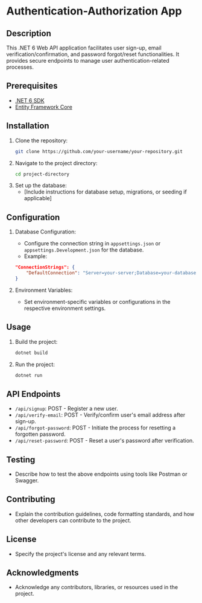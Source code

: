 # Authentication-Authorization App

## Description
This .NET 6 Web API application facilitates user sign-up, email verification/confirmation, and password forgot/reset functionalities. It provides secure endpoints to manage user authentication-related processes.

## Prerequisites
- [.NET 6 SDK](https://dotnet.microsoft.com/download/dotnet/6.0)
- [Entity Framework Core](https://docs.microsoft.com/en-us/ef/core/)

## Installation
1. Clone the repository:
    ```bash
    git clone https://github.com/your-username/your-repository.git
    ```
2. Navigate to the project directory:
    ```bash
    cd project-directory
    ```
3. Set up the database:
    - [Include instructions for database setup, migrations, or seeding if applicable]

## Configuration
1. Database Configuration:
   - Configure the connection string in `appsettings.json` or `appsettings.Development.json` for the database.
   - Example:
    ```json
    "ConnectionStrings": {
        "DefaultConnection": "Server=your-server;Database=your-database;User=your-username;Password=your-password;"
    }
    ```

2. Environment Variables:
   - Set environment-specific variables or configurations in the respective environment settings.

## Usage
1. Build the project:
    ```bash
    dotnet build
    ```

2. Run the project:
    ```bash
    dotnet run
    ```

## API Endpoints
- `/api/signup`: POST - Register a new user.
- `/api/verify-email`: POST - Verify/confirm user's email address after sign-up.
- `/api/forgot-password`: POST - Initiate the process for resetting a forgotten password.
- `/api/reset-password`: POST - Reset a user's password after verification.

## Testing
- Describe how to test the above endpoints using tools like Postman or Swagger.

## Contributing
- Explain the contribution guidelines, code formatting standards, and how other developers can contribute to the project.

## License
- Specify the project's license and any relevant terms.

## Acknowledgments
- Acknowledge any contributors, libraries, or resources used in the project.

